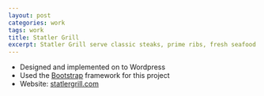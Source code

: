 ```yaml
---
layout: post
categories: work
tags: work
title: Statler Grill
excerpt: Statler Grill serve classic steaks, prime ribs, fresh seafood and rich desserts
---
```


* Designed and implemented on to Wordpress
* Used the [Bootstrap](http://getbootstrap.com/) framework for this project
* Website: [statlergrill.com](http://statlergrill.com)

<div class="screenshot screenshot-combo">
  <div class="screenshot-chrome">
    <img class="cld-hidpi" data-src="http://res.cloudinary.com/gutierrezalex/image/upload/q_90/dpr_auto/v1487709474/sg-screen_shrhef_gv1k5y.jpg">
  </div>
  <div class="screenshot-device screenshot-mobile">
    <img class="cld-hidpi" data-src="http://res.cloudinary.com/gutierrezalex/image/upload/q_90/dpr_auto/v1487709472/sg-mobile_js6brv.jpg">
  </div>
</div>
